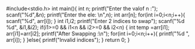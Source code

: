 #include<stdio.h>
int main(){
int n;
printf("Enter the valof n :");
scanf("%d",&n);
printf("Enter the ele: \n",n);
int arr[n];
for(int i=0;i<n;i++){
    scanf("%d", arr[i]);
}
int i1,i2;
printf("Enter 2 indices to swap");
scanf("%d %d", &i1,&i2);
if(i1>=0 && i1<n && i2>=0 && i2<n) {
    int temp =arr[i1];
    arr[i1]=arr[i2];
    printf("After Swapping :\n");
    for(int i=0;i<n;i++){
        printf("%d ", arr[i]);
    }
    }else{
    printf("Invalid indices");
    }
return 0;
}
